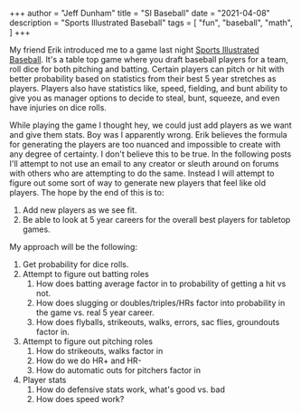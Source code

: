 +++
author = "Jeff Dunham"
title = "SI Baseball"
date = "2021-04-08"
description = "Sports Illustrated Baseball"
tags = [
    "fun",
    "baseball",
    "math",
]
+++

My friend Erik introduced me to a game last night [Sports Illustrated Baseball](https://boardgamegeek.com/boardgame/4642/sports-illustrated-baseball).  It's a table top game where you draft baseball players for a team, roll dice for both pitching and batting.  Certain players can pitch or hit with better probability based on statistics from their best 5 year stretches as players.  Players also have statistics like, speed, fielding, and bunt ability to give you as manager options to decide to steal, bunt, squeeze, and even have injuries on dice rolls.

While playing the game I thought hey, we could just add players as we want and give them stats.  Boy was I apparently wrong.  Erik believes the formula for generating the players are too nuanced and impossible to create with any degree of certainty.  I don't believe this to be true.  In the following posts I'll attempt to not use an email to any creator or sleuth around on forums with others who are attempting to do the same.  Instead I will attempt to figure out some sort of way to generate new players that feel like old players.  The hope by the end of this is to:

1) Add new players as we see fit.
2) Be able to look at 5 year careers for the overall best players for tabletop games.

My approach will be the following:
1) Get probability for dice rolls.
2) Attempt to figure out batting roles
   1) How does batting average factor in to probability of getting a hit vs not.
   2) How does slugging or doubles/triples/HRs factor into probability in the game vs. real 5 year career.
   3) How does flyballs, strikeouts, walks, errors, sac flies, groundouts factor in.
3) Attempt to figure out pitching roles
   1) How do strikeouts, walks factor in
   2) How do we do HR+ and HR-
   3) How do automatic outs for pitchers factor in
4) Player stats
   1) How do defensive stats work, what's good vs. bad
   2) How does speed work?